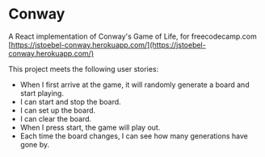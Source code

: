 # Conway
A React implementation of Conway's Game of Life, for freecodecamp.com [https://jstoebel-conway.herokuapp.com/](https://jstoebel-conway.herokuapp.com/)

This project meets the following user stories:

 - When I first arrive at the game, it will randomly generate a board and start playing.
 - I can start and stop the board.
 - I can set up the board.
 - I can clear the board.
 - When I press start, the game will play out.
 - Each time the board changes, I can see how many generations have gone by.
